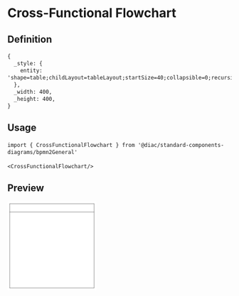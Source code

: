# Cross-Functional Flowchart

## Definition

```
{
  _style: { 
    entity: 'shape=table;childLayout=tableLayout;startSize=40;collapsible=0;recursiveResize=0;expand=0;fontSize=16;fontStyle=1',
  },
  _width: 400,
  _height: 400,
}
```

## Usage

```
import { CrossFunctionalFlowchart } from '@diac/standard-components-diagrams/bpmn2General'

<CrossFunctionalFlowchart/>
```

## Preview

<img src="./cross-functional-flowchart.png" width="200"/>
